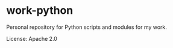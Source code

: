 # work-python

Personal repository for Python scripts and modules for my work.

License: Apache 2.0

